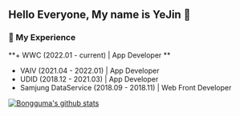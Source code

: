 ## Hello Everyone, My name is YeJin 🐣

### 📌 My Experience
**+ WWC  (2022.01 - current) | App Developer **
+ VAIV (2021.04 - 2022.01) | App Developer
+ UDID (2018.12 - 2021.03) | App Developer
+ Samjung DataService (2018.09 - 2018.11) | Web Front Developer

[![Bongguma's github stats](https://github-readme-stats.vercel.app/api?username=bongguma&show_icons=true&theme=radical)](https://github.com/anuraghazra/github-readme-stats)

<!--
**bongguma/bongguma** is a ✨ _special_ ✨ repository because its `README.md` (this file) appears on your GitHub profile.

Here are some ideas to get you started:

- 🔭 I’m currently working on ...
- 🌱 I’m currently learning ...
- 👯 I’m looking to collaborate on ...
- 🤔 I’m looking for help with ...
- 💬 Ask me about ...
- 📫 How to reach me: ...
- 😄 Pronouns: ...
- ⚡ Fun fact: ...
-->
